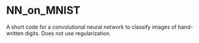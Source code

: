# NN_on_MNIST
A short code for a convolutional neural network to classify images of hand-written digits. Does not use regularization.
